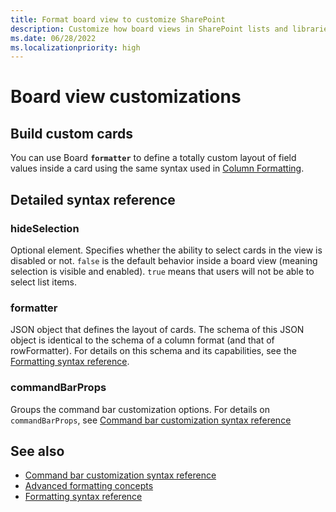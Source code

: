 ```yaml
---
title: Format board view to customize SharePoint
description: Customize how board views in SharePoint lists and libraries are displayed by constructing a JSON object that describes the elements and the styles to be applied to those elements.
ms.date: 06/28/2022
ms.localizationpriority: high
---
```


# Board view customizations

## Build custom cards

You can use Board **`formatter`** to define a totally custom layout of field values inside a card using the same syntax used in [Column Formatting](column-formatting.md).

## Detailed syntax reference

### hideSelection

Optional element. Specifies whether the ability to select cards in the view is disabled or not. `false` is the default behavior inside a board view (meaning selection is visible and enabled). `true` means that users will not be able to select list items.

### formatter

JSON object that defines the layout of cards. The schema of this JSON object is identical to the schema of a column format (and that of rowFormatter). For details on this schema and its capabilities, see the [Formatting syntax reference](./formatting-syntax-reference.md).

### commandBarProps

Groups the command bar customization options. For details on `commandBarProps`, see [Command bar customization syntax reference](./view-commandbar-formatting.md)

## See also
- [Command bar customization syntax reference](./view-commandbar-formatting.md)
- [Advanced formatting concepts](./formatting-advanced.md)
- [Formatting syntax reference](./formatting-syntax-reference.md)
